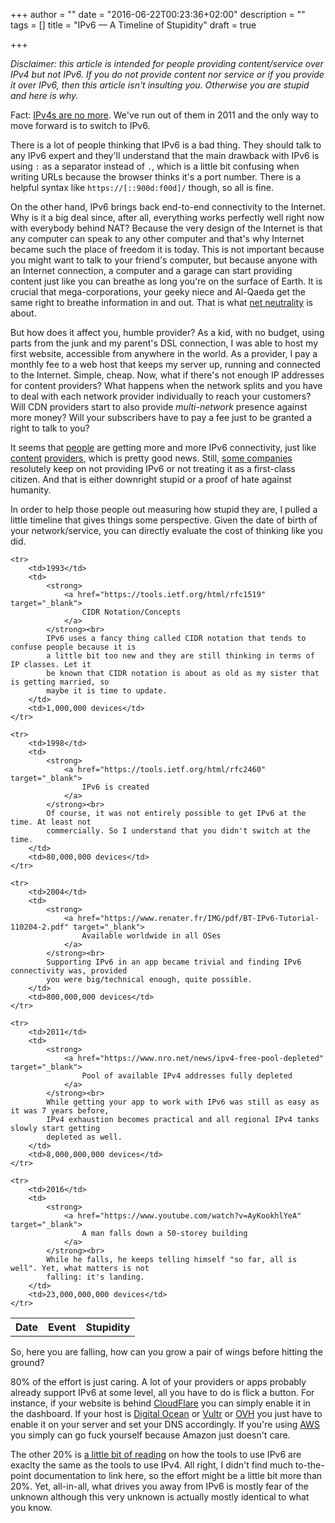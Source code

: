 +++
author = ""
date = "2016-06-22T00:23:36+02:00"
description = ""
tags = []
title = "IPv6 — A Timeline of Stupidity"
draft = true

+++

*Disclaimer: this article is intended for people providing content/service over IPv4 but not IPv6.
If you do not provide content nor service or if you provide it over IPv6, then this article isn't
insulting you. Otherwise you are stupid and here is why.*

Fact: [IPv4s are no more](https://ipv6.he.net/statistics/). We've run out of them in 2011 and the
only way to move forward is to switch to IPv6.

There is a lot of people thinking that IPv6 is a bad thing. They should talk to any IPv6 expert and
they'll understand that the main drawback with IPv6 is using `:` as a separator instead of `.`,
which is a little bit confusing when writing URLs because the browser thinks it's a port number.
There is a helpful syntax like `https://[::900d:f00d]/` though, so all is fine.

On the other hand, IPv6 brings back end-to-end connectivity to the Internet. Why is it a big deal
since, after all, everything works perfectly well right now with everybody behind NAT? Because the
very design of the Internet is that any computer can speak to any other computer and that's why
Internet became such the place of freedom it is today. This is not important because you might want
to talk to your friend's computer, but because anyone with an Internet connection, a computer and a
garage can start providing content just like you can breathe as long you're on the surface of Earth.
It is crucial that mega-corporations, your geeky niece and Al-Qaeda get the same right to breathe
information in and out. That is what [net neutrality](https://en.wikipedia.org/wiki/Net_neutrality)
is about.

But how does it affect you, humble provider? As a kid, with no budget, using parts from the junk and
my parent's DSL connection, I was able to host my first website, accessible from anywhere in the
world. As a provider, I pay a monthly fee to a web host that keeps my server up, running and
connected to the Internet. Simple, cheap. Now, what if there's not enough IP addresses for content
providers? What happens when the network splits and you have to deal with each network provider
individually to reach your customers? Will CDN providers start to also provide *multi-network*
presence against more money? Will your subscribers have to pay a fee just to be granted a right to
talk to you?

It seems that
[people](https://www.google.com/intl/en/ipv6/statistics.html) are getting more and more IPv6
connectivity, just like [content](https://www.vyncke.org/ipv6status/)
[providers](http://www.delong.com/ipv6_alexa500.html), which is pretty good news. Still,
[some companies](https://blog.toreanderson.no/2015/09/07/working-around-github-pages-and-fastlys-missing-ipv6-support-using-apache-mod_proxy.html)
resolutely keep on not providing IPv6 or not treating it as a first-class citizen. And
that is either downright stupid or a proof of hate against humanity.

In order to help those people out measuring how stupid they are, I pulled a little timeline that
gives things some perspective. Given the date of birth of your network/service, you can directly
evaluate the cost of thinking like you did.

<table>
    <tr>
        <th>Date</th>
        <th>Event</th>
        <th>Stupidity</th>
    </tr>

    <tr>
        <td>1993</td>
        <td>
            <strong>
                <a href="https://tools.ietf.org/html/rfc1519" target="_blank">
                    CIDR Notation/Concepts
                </a>
            </strong><br>
            IPv6 uses a fancy thing called CIDR notation that tends to confuse people because it is
            a little bit too new and they are still thinking in terms of IP classes. Let it
            be known that CIDR notation is about as old as my sister that is getting married, so
            maybe it is time to update.
        </td>
        <td>1,000,000 devices</td>
    </tr>

    <tr>
        <td>1998</td>
        <td>
            <strong>
                <a href="https://tools.ietf.org/html/rfc2460" target="_blank">
                    IPv6 is created
                </a>
            </strong><br>
            Of course, it was not entirely possible to get IPv6 at the time. At least not
            commercially. So I understand that you didn't switch at the time.
        </td>
        <td>80,000,000 devices</td>
    </tr>

    <tr>
        <td>2004</td>
        <td>
            <strong>
                <a href="https://www.renater.fr/IMG/pdf/BT-IPv6-Tutorial-110204-2.pdf" target="_blank">
                    Available worldwide in all OSes
                </a>
            </strong><br>
            Supporting IPv6 in an app became trivial and finding IPv6 connectivity was, provided
            you were big/technical enough, quite possible.
        </td>
        <td>800,000,000 devices</td>
    </tr>

    <tr>
        <td>2011</td>
        <td>
            <strong>
                <a href="https://www.nro.net/news/ipv4-free-pool-depleted" target="_blank">
                    Pool of available IPv4 addresses fully depleted
                </a>
            </strong><br>
            While getting your app to work with IPv6 was still as easy as it was 7 years before,
            IPv4 exhaustion becomes practical and all regional IPv4 tanks slowly start getting
            depleted as well.
        </td>
        <td>8,000,000,000 devices</td>
    </tr>

    <tr>
        <td>2016</td>
        <td>
            <strong>
                <a href="https://www.youtube.com/watch?v=AyKookhlYeA" target="_blank">
                    A man falls down a 50-storey building
                </a>
            </strong><br>
            While he falls, he keeps telling himself "so far, all is well". Yet, what matters is not
            falling: it's landing.
        </td>
        <td>23,000,000,000 devices</td>
    </tr>
</table>

So, here you are falling, how can you grow a pair of wings before hitting the ground?

80% of the effort is just caring. A lot of your providers or apps probably already support IPv6 at
some level, all you have to do is flick a button. For instance, if your website is behind
[CloudFlare](https://www.cloudflare.com/) you can simply enable it in the dashboard. If your host
is [Digital Ocean](https://www.digitalocean.com/) or [Vultr](https://www.vultr.com/) or
[OVH](https://www.ovh.com/fr/) you just have to enable it on your server and set your DNS
accordingly. If you're using [AWS](https://aws.amazon.com/) you simply can go fuck yourself because
Amazon just doesn't care.

The other 20% is
[a little bit of reading](https://www.digitalocean.com/community/tutorials/how-to-configure-tools-to-use-ipv6-on-a-linux-vps)
on how the tools to use IPv6 are exaclty the same as the tools to use IPv4. All right, I didn't find
much to-the-point documentation to link here, so the effort might be a little bit more than 20%.
Yet, all-in-all, what drives you away from IPv6 is mostly fear of the unknown although this very
unknown is actually mostly identical to what you know.
